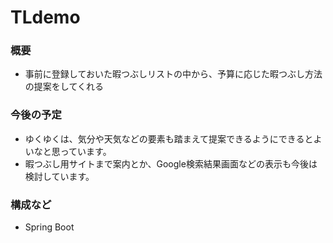 # TLdemo
### 概要　 
- 事前に登録しておいた暇つぶしリストの中から、予算に応じた暇つぶし方法の提案をしてくれる

### 今後の予定 
- ゆくゆくは、気分や天気などの要素も踏まえて提案できるようにできるとよいなと思っています。
- 暇つぶし用サイトまで案内とか、Google検索結果画面などの表示も今後は検討しています。

### 構成など 
- Spring Boot
